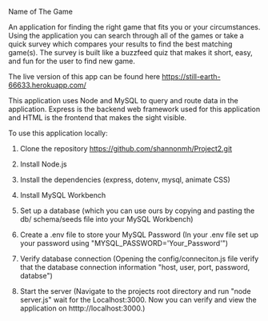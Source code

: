
Name of The Game


An application for finding the right game that fits you or your circumstances. Using the application you can search through all of the games or take a quick survey which compares your results to find the best matching game(s). The survey is built like a buzzfeed quiz that makes it short, easy, and fun for the user to find new game.

The live version of this app can be found here https://still-earth-66633.herokuapp.com/



This application uses Node and MySQL to query and route data in the application. Express is the backend web framework used for this application and HTML is the frontend that makes the sight visible.



To use this application locally:

1) Clone the repository
            https://github.com/shannonmh/Project2.git
2) Install Node.js

3) Install the dependencies 
            (express, dotenv, mysql, animate CSS)

4) Install MySQL Workbench

5) Set up a database 
            (which you can use ours by copying and pasting the db/ schema/seeds file into your MySQL Workbench)

6) Create a .env file to store your MySQL Password
            (In your .env file set up your password using "MYSQL_PASSWORD='Your_Password'")

7) Verify database connection
            (Opening the config/conneciton.js file verify that the database connection information "host, user, port, password, databse")
            
8) Start the server
            (Navigate to the projects root directory and run "node server.js" wait for the Localhost:3000. Now you can verify and view the                application on htttp://localhost:3000.)
